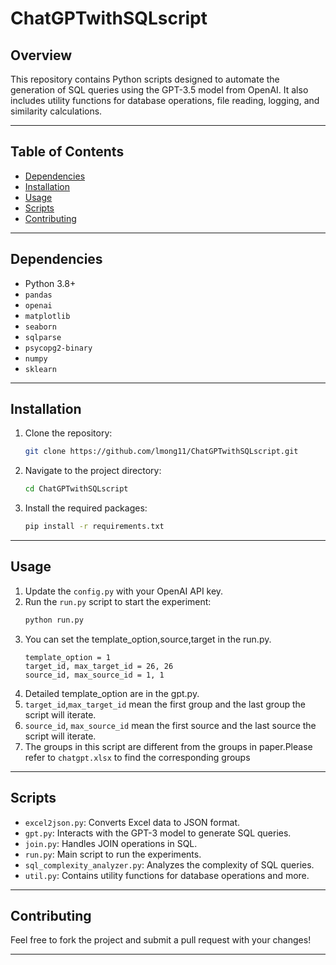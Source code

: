 # ChatGPTwithSQLscript

## Overview

This repository contains Python scripts designed to automate the generation of SQL queries using the GPT-3.5 model from OpenAI. It also includes utility functions for database operations, file reading, logging, and similarity calculations.

---

## Table of Contents

- [Dependencies](#dependencies)
- [Installation](#installation)
- [Usage](#usage)
- [Scripts](#scripts)
- [Contributing](#contributing)

---

## Dependencies

- Python 3.8+
- `pandas`
- `openai`
- `matplotlib`
- `seaborn`
- `sqlparse`
- `psycopg2-binary`
- `numpy`
- `sklearn`

---

## Installation

1. Clone the repository:
    ```bash
    git clone https://github.com/lmong11/ChatGPTwithSQLscript.git
    ```
2. Navigate to the project directory:
    ```bash
    cd ChatGPTwithSQLscript
    ```
3. Install the required packages:
    ```bash
    pip install -r requirements.txt
    ```

---

## Usage

1. Update the `config.py` with your OpenAI API key.
2. Run the `run.py` script to start the experiment:
    ```bash
    python run.py
    ```
3. You can set the template_option,source,target in the run.py.
    ```
    template_option = 1
    target_id, max_target_id = 26, 26
    source_id, max_source_id = 1, 1
    ```
4. Detailed template_option are in the gpt.py.
5. `target_id`,`max_target_id` mean the first group and the last group the script will iterate.
6. `source_id`, `max_source_id` mean the first source and the last source the script will iterate.
7. The groups in this script are different from the groups in paper.Please refer to `chatgpt.xlsx` to find the corresponding groups

---

## Scripts

- `excel2json.py`: Converts Excel data to JSON format.
- `gpt.py`: Interacts with the GPT-3 model to generate SQL queries.
- `join.py`: Handles JOIN operations in SQL.
- `run.py`: Main script to run the experiments.
- `sql_complexity_analyzer.py`: Analyzes the complexity of SQL queries.
- `util.py`: Contains utility functions for database operations and more.

---

## Contributing

Feel free to fork the project and submit a pull request with your changes!

---


